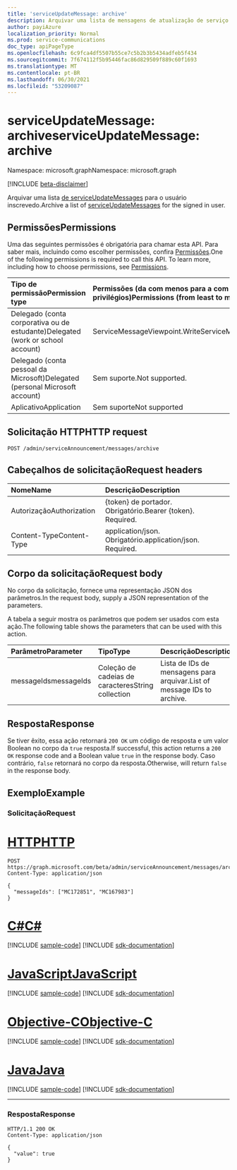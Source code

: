 ```yaml
---
title: 'serviceUpdateMessage: archive'
description: Arquivar uma lista de mensagens de atualização de serviço para o usuário inscrevedo.
author: payiAzure
localization_priority: Normal
ms.prod: service-communications
doc_type: apiPageType
ms.openlocfilehash: 6c9fca4df5507b55ce7c5b2b3b5434adfeb5f434
ms.sourcegitcommit: 7f674112f5b95446fac86d829509f889c60f1693
ms.translationtype: MT
ms.contentlocale: pt-BR
ms.lasthandoff: 06/30/2021
ms.locfileid: "53209087"
---
```

# <a name="serviceupdatemessage-archive"></a><span data-ttu-id="2bb61-103">serviceUpdateMessage: archive</span><span class="sxs-lookup"><span data-stu-id="2bb61-103">serviceUpdateMessage: archive</span></span>
<span data-ttu-id="2bb61-104">Namespace: microsoft.graph</span><span class="sxs-lookup"><span data-stu-id="2bb61-104">Namespace: microsoft.graph</span></span>

[!INCLUDE [beta-disclaimer](../../includes/beta-disclaimer.md)]

<span data-ttu-id="2bb61-105">Arquivar uma lista [de serviceUpdateMessages](../resources/serviceupdatemessage.md) para o usuário inscrevedo.</span><span class="sxs-lookup"><span data-stu-id="2bb61-105">Archive a list of [serviceUpdateMessages](../resources/serviceupdatemessage.md) for the signed in user.</span></span>

## <a name="permissions"></a><span data-ttu-id="2bb61-106">Permissões</span><span class="sxs-lookup"><span data-stu-id="2bb61-106">Permissions</span></span>
<span data-ttu-id="2bb61-p101">Uma das seguintes permissões é obrigatória para chamar esta API. Para saber mais, incluindo como escolher permissões, confira [Permissões](/graph/permissions-reference).</span><span class="sxs-lookup"><span data-stu-id="2bb61-p101">One of the following permissions is required to call this API. To learn more, including how to choose permissions, see [Permissions](/graph/permissions-reference).</span></span>

|<span data-ttu-id="2bb61-109">Tipo de permissão</span><span class="sxs-lookup"><span data-stu-id="2bb61-109">Permission type</span></span>|<span data-ttu-id="2bb61-110">Permissões (da com menos para a com mais privilégios)</span><span class="sxs-lookup"><span data-stu-id="2bb61-110">Permissions (from least to most privileged)</span></span>|
|:---|:---|
|<span data-ttu-id="2bb61-111">Delegado (conta corporativa ou de estudante)</span><span class="sxs-lookup"><span data-stu-id="2bb61-111">Delegated (work or school account)</span></span>|<span data-ttu-id="2bb61-112">ServiceMessageViewpoint.Write</span><span class="sxs-lookup"><span data-stu-id="2bb61-112">ServiceMessageViewpoint.Write</span></span>|
|<span data-ttu-id="2bb61-113">Delegado (conta pessoal da Microsoft)</span><span class="sxs-lookup"><span data-stu-id="2bb61-113">Delegated (personal Microsoft account)</span></span>|<span data-ttu-id="2bb61-114">Sem suporte.</span><span class="sxs-lookup"><span data-stu-id="2bb61-114">Not supported.</span></span>|
|<span data-ttu-id="2bb61-115">Aplicativo</span><span class="sxs-lookup"><span data-stu-id="2bb61-115">Application</span></span>|<span data-ttu-id="2bb61-116">Sem suporte</span><span class="sxs-lookup"><span data-stu-id="2bb61-116">Not supported</span></span>|

## <a name="http-request"></a><span data-ttu-id="2bb61-117">Solicitação HTTP</span><span class="sxs-lookup"><span data-stu-id="2bb61-117">HTTP request</span></span>

<!-- {
  "blockType": "ignored"
}
-->
``` http
POST /admin/serviceAnnouncement/messages/archive
```

## <a name="request-headers"></a><span data-ttu-id="2bb61-118">Cabeçalhos de solicitação</span><span class="sxs-lookup"><span data-stu-id="2bb61-118">Request headers</span></span>
|<span data-ttu-id="2bb61-119">Nome</span><span class="sxs-lookup"><span data-stu-id="2bb61-119">Name</span></span>|<span data-ttu-id="2bb61-120">Descrição</span><span class="sxs-lookup"><span data-stu-id="2bb61-120">Description</span></span>|
|:---|:---|
|<span data-ttu-id="2bb61-121">Autorização</span><span class="sxs-lookup"><span data-stu-id="2bb61-121">Authorization</span></span>|<span data-ttu-id="2bb61-p102">{token} de portador. Obrigatório.</span><span class="sxs-lookup"><span data-stu-id="2bb61-p102">Bearer {token}. Required.</span></span>|
|<span data-ttu-id="2bb61-124">Content-Type</span><span class="sxs-lookup"><span data-stu-id="2bb61-124">Content-Type</span></span>|<span data-ttu-id="2bb61-p103">application/json. Obrigatório.</span><span class="sxs-lookup"><span data-stu-id="2bb61-p103">application/json. Required.</span></span>|

## <a name="request-body"></a><span data-ttu-id="2bb61-127">Corpo da solicitação</span><span class="sxs-lookup"><span data-stu-id="2bb61-127">Request body</span></span>
<span data-ttu-id="2bb61-128">No corpo da solicitação, fornece uma representação JSON dos parâmetros.</span><span class="sxs-lookup"><span data-stu-id="2bb61-128">In the request body, supply a JSON representation of the parameters.</span></span>

<span data-ttu-id="2bb61-129">A tabela a seguir mostra os parâmetros que podem ser usados com esta ação.</span><span class="sxs-lookup"><span data-stu-id="2bb61-129">The following table shows the parameters that can be used with this action.</span></span>

|<span data-ttu-id="2bb61-130">Parâmetro</span><span class="sxs-lookup"><span data-stu-id="2bb61-130">Parameter</span></span>|<span data-ttu-id="2bb61-131">Tipo</span><span class="sxs-lookup"><span data-stu-id="2bb61-131">Type</span></span>|<span data-ttu-id="2bb61-132">Descrição</span><span class="sxs-lookup"><span data-stu-id="2bb61-132">Description</span></span>|
|:---|:---|:---|
|<span data-ttu-id="2bb61-133">messageIds</span><span class="sxs-lookup"><span data-stu-id="2bb61-133">messageIds</span></span>|<span data-ttu-id="2bb61-134">Coleção de cadeias de caracteres</span><span class="sxs-lookup"><span data-stu-id="2bb61-134">String collection</span></span>|<span data-ttu-id="2bb61-135">Lista de IDs de mensagens para arquivar.</span><span class="sxs-lookup"><span data-stu-id="2bb61-135">List of message IDs to archive.</span></span>|

## <a name="response"></a><span data-ttu-id="2bb61-136">Resposta</span><span class="sxs-lookup"><span data-stu-id="2bb61-136">Response</span></span>

<span data-ttu-id="2bb61-137">Se tiver êxito, essa ação retornará `200 OK` um código de resposta e um valor Boolean no corpo da `true` resposta.</span><span class="sxs-lookup"><span data-stu-id="2bb61-137">If successful, this action returns a `200 OK` response code and a Boolean value `true` in the response body.</span></span> <span data-ttu-id="2bb61-138">Caso contrário, `false` retornará no corpo da resposta.</span><span class="sxs-lookup"><span data-stu-id="2bb61-138">Otherwise, will return `false` in the response body.</span></span>

## <a name="example"></a><span data-ttu-id="2bb61-139">Exemplo</span><span class="sxs-lookup"><span data-stu-id="2bb61-139">Example</span></span>

### <a name="request"></a><span data-ttu-id="2bb61-140">Solicitação</span><span class="sxs-lookup"><span data-stu-id="2bb61-140">Request</span></span>

# <a name="http"></a>[<span data-ttu-id="2bb61-141">HTTP</span><span class="sxs-lookup"><span data-stu-id="2bb61-141">HTTP</span></span>](#tab/http)
<!-- {
  "blockType": "request",
  "name": "serviceupdatemessage_archive"
}
-->
``` http
POST https://graph.microsoft.com/beta/admin/serviceAnnouncement/messages/archive
Content-Type: application/json

{
  "messageIds": ["MC172851", "MC167983"]
}
```
# <a name="c"></a>[<span data-ttu-id="2bb61-142">C#</span><span class="sxs-lookup"><span data-stu-id="2bb61-142">C#</span></span>](#tab/csharp)
[!INCLUDE [sample-code](../includes/snippets/csharp/serviceupdatemessage-archive-csharp-snippets.md)]
[!INCLUDE [sdk-documentation](../includes/snippets/snippets-sdk-documentation-link.md)]

# <a name="javascript"></a>[<span data-ttu-id="2bb61-143">JavaScript</span><span class="sxs-lookup"><span data-stu-id="2bb61-143">JavaScript</span></span>](#tab/javascript)
[!INCLUDE [sample-code](../includes/snippets/javascript/serviceupdatemessage-archive-javascript-snippets.md)]
[!INCLUDE [sdk-documentation](../includes/snippets/snippets-sdk-documentation-link.md)]

# <a name="objective-c"></a>[<span data-ttu-id="2bb61-144">Objective-C</span><span class="sxs-lookup"><span data-stu-id="2bb61-144">Objective-C</span></span>](#tab/objc)
[!INCLUDE [sample-code](../includes/snippets/objc/serviceupdatemessage-archive-objc-snippets.md)]
[!INCLUDE [sdk-documentation](../includes/snippets/snippets-sdk-documentation-link.md)]

# <a name="java"></a>[<span data-ttu-id="2bb61-145">Java</span><span class="sxs-lookup"><span data-stu-id="2bb61-145">Java</span></span>](#tab/java)
[!INCLUDE [sample-code](../includes/snippets/java/serviceupdatemessage-archive-java-snippets.md)]
[!INCLUDE [sdk-documentation](../includes/snippets/snippets-sdk-documentation-link.md)]

---


### <a name="response"></a><span data-ttu-id="2bb61-146">Resposta</span><span class="sxs-lookup"><span data-stu-id="2bb61-146">Response</span></span>
<!-- {
  "blockType": "response",
  "truncated": true,
  "@odata.type": "string"
}
-->
``` http
HTTP/1.1 200 OK
Content-Type: application/json

{
  "value": true
}
```

